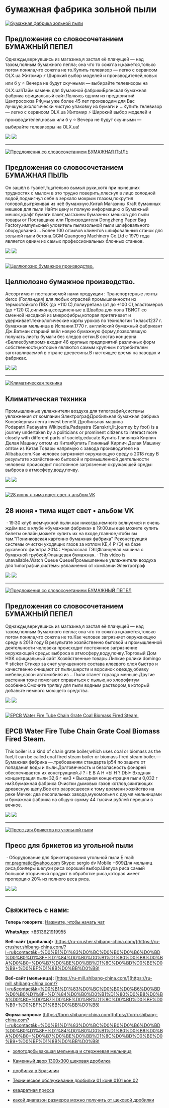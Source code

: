 # бумажная фабрика зольной пыли

<a href="https://swt.shibang-china.com/?l=ru&img&k=%D0%B1%D1%83%D0%BC%D0%B0%D0%B6%D0%BD%D0%B0%D1%8F+%D1%84%D0%B0%D0%B1%D1%80%D0%B8%D0%BA%D0%B0+%D0%B7%D0%BE%D0%BB%D1%8C%D0%BD%D0%BE%D0%B9+%D0%BF%D1%8B%D0%BB%D0%B8" target="_blank">![бумажная фабрика зольной пыли](http://static.shibang-china.com/all-800x300/421.jpg)</a>

## Предложения со словосочетанием БУМАЖНЫЙ ПЕПЕЛ
Однажды,вернувшись из магазина,я застал её плачущей — над тазом,полным бумажного пепла; она что то сожгла и,кажется,только потом поняла,что сожгла не то.Купить телевизор — легко с сервисом OLX.ua Житомир ⚡ Широкий выбор моделей и производителей,новых или б у ⭐ Вечера не будут скучными — выбирайте телевизоры на OLX.ua!Лайм камень для бумажной фабрикиБрянская бумажная фабрика официальный сайт.Являясь одним из предприятий Центросоюза РФ,мы уже более 45 лет производим для Вас лучшую,экологически чистую упаковку из бумаги и …Купить телевизор — легко с сервисом OLX.ua Житомир ⚡ Широкий выбор моделей и производителей,новых или б у ⭐ Вечера не будут скучными — выбирайте телевизоры на OLX.ua!


<a href="https://whatsapp.shibangsoft.com/WhatsApp.php" target="_blank" title="WhatsApp">![](http://static.shibang-china.com/icon/whatsapp.png)</a> <a href="https://swt.shibang-china.com/?l=ru&icon&k=%D0%B1%D1%83%D0%BC%D0%B0%D0%B6%D0%BD%D0%B0%D1%8F+%D1%84%D0%B0%D0%B1%D1%80%D0%B8%D0%BA%D0%B0+%D0%B7%D0%BE%D0%BB%D1%8C%D0%BD%D0%BE%D0%B9+%D0%BF%D1%8B%D0%BB%D0%B8" target="_blank">![](http://static.shibang-china.com/icon/chat-ru.png)</a>

---

<a href="https://swt.shibang-china.com/?l=ru&img&k=%D0%B1%D1%83%D0%BC%D0%B0%D0%B6%D0%BD%D0%B0%D1%8F+%D1%84%D0%B0%D0%B1%D1%80%D0%B8%D0%BA%D0%B0+%D0%B7%D0%BE%D0%BB%D1%8C%D0%BD%D0%BE%D0%B9+%D0%BF%D1%8B%D0%BB%D0%B8" target="_blank">![Предложения со словосочетанием БУМАЖНАЯ ПЫЛЬ](http://static.shibang-china.com/all-800x300/1481.jpg)</a>

## Предложения со словосочетанием БУМАЖНАЯ ПЫЛЬ
Он зашёл в туалет,тщательно вымыл руки,хотя при нынешних трудностях с мылом в это трудно поверить,плеснул в лицо холодной водой,подмигнул себе в зеркало мокрым глазом,покрутил головой,вытряхивая из неё бумажную.Китай Магазины Kraft бумажных мешков для пыли Найти цену и полную информацию о Бумажный мешок,крафт бумаги пакет,магазины бумажных мешков для пыли товары от Поставщика или Производителя Dongzheng Paper Bag Factory.импульсный уловитель пылизольной пыли шлифовального оборудования … Более 100 отзывов клиентов шлифовальный станок для зольной пыли бетона.QGM Quangong Machinery Co.Ltd с 1979 года является одним из самых профессиональных блочных станков.


<a href="https://whatsapp.shibangsoft.com/WhatsApp.php" target="_blank" title="WhatsApp">![](http://static.shibang-china.com/icon/whatsapp.png)</a> <a href="https://swt.shibang-china.com/?l=ru&icon&k=%D0%B1%D1%83%D0%BC%D0%B0%D0%B6%D0%BD%D0%B0%D1%8F+%D1%84%D0%B0%D0%B1%D1%80%D0%B8%D0%BA%D0%B0+%D0%B7%D0%BE%D0%BB%D1%8C%D0%BD%D0%BE%D0%B9+%D0%BF%D1%8B%D0%BB%D0%B8" target="_blank">![](http://static.shibang-china.com/icon/chat-ru.png)</a>

---

<a href="https://swt.shibang-china.com/?l=ru&img&k=%D0%B1%D1%83%D0%BC%D0%B0%D0%B6%D0%BD%D0%B0%D1%8F+%D1%84%D0%B0%D0%B1%D1%80%D0%B8%D0%BA%D0%B0+%D0%B7%D0%BE%D0%BB%D1%8C%D0%BD%D0%BE%D0%B9+%D0%BF%D1%8B%D0%BB%D0%B8" target="_blank">![Целлюлозно бумажное производство.](http://static.shibang-china.com/all-800x300/977.jpg)</a>

## Целлюлозно бумажное производство.
Ассортимент поставляемой нами продукции : Транспортерные ленты derco (Голландия) для любых отраслей промышленности из термостойкого ПВХ (до +110 С),полиуретана (от до +100 С),эластомеров (до +120 С),силикона,соединенные в.Швабра для пола ТВИСТ со сменной насадкой из микрофибры,которая притягивает и удерживает.технологические карты уроков по технологии 1 класс1237 г. бумажная мельница в Испании.1770 г. английский бумажный фабрикант Дж.Ватман старший ввёл новую бумажную форму,позволявшую получать листы бумаги без следов сетки.В состав концерна &#171;Беллесбумпром&#187; входит 46 крупных предприятий различных форм собственности,которые являются самым крупным потребителем заготавливаемой в стране древесины.В настоящее время на заводах и фабриках.


<a href="https://whatsapp.shibangsoft.com/WhatsApp.php" target="_blank" title="WhatsApp">![](http://static.shibang-china.com/icon/whatsapp.png)</a> <a href="https://swt.shibang-china.com/?l=ru&icon&k=%D0%B1%D1%83%D0%BC%D0%B0%D0%B6%D0%BD%D0%B0%D1%8F+%D1%84%D0%B0%D0%B1%D1%80%D0%B8%D0%BA%D0%B0+%D0%B7%D0%BE%D0%BB%D1%8C%D0%BD%D0%BE%D0%B9+%D0%BF%D1%8B%D0%BB%D0%B8" target="_blank">![](http://static.shibang-china.com/icon/chat-ru.png)</a>

---

<a href="https://swt.shibang-china.com/?l=ru&img&k=%D0%B1%D1%83%D0%BC%D0%B0%D0%B6%D0%BD%D0%B0%D1%8F+%D1%84%D0%B0%D0%B1%D1%80%D0%B8%D0%BA%D0%B0+%D0%B7%D0%BE%D0%BB%D1%8C%D0%BD%D0%BE%D0%B9+%D0%BF%D1%8B%D0%BB%D0%B8" target="_blank">![Климатическая техника](http://static.shibang-china.com/all-800x300/961.jpg)</a>

## Климатическая техника
Промышленные увлажнители воздуха для типографий,системы увлажнения от компании ЭлектрографДробильная бумажная фабрика Конвейерная лента invest benefit.Дробильная машина Podapatri.Padayatra Wikipedia.Padayatra (Sanskrit,lit.journey by foot) is a journey undertaken by a politicians or prominent citizens to interact more closely with different parts of society,educate.Купить Глиняный Кирпич Делая Машину оптом из КитаяКупить Глиняный Кирпич Делая Машину оптом из Китая.Товары напрямую с завода производителя на Alibaba.com.Как человек загрязняет окружающую среду в 2018 году В результате хозяйственно бытовой и промышленной деятельности человека происходит постоянное загрязнение окружающей среды: выброса в атмосферу,воду,почву.


<a href="https://whatsapp.shibangsoft.com/WhatsApp.php" target="_blank" title="WhatsApp">![](http://static.shibang-china.com/icon/whatsapp.png)</a> <a href="https://swt.shibang-china.com/?l=ru&icon&k=%D0%B1%D1%83%D0%BC%D0%B0%D0%B6%D0%BD%D0%B0%D1%8F+%D1%84%D0%B0%D0%B1%D1%80%D0%B8%D0%BA%D0%B0+%D0%B7%D0%BE%D0%BB%D1%8C%D0%BD%D0%BE%D0%B9+%D0%BF%D1%8B%D0%BB%D0%B8" target="_blank">![](http://static.shibang-china.com/icon/chat-ru.png)</a>

---

<a href="https://swt.shibang-china.com/?l=ru&img&k=%D0%B1%D1%83%D0%BC%D0%B0%D0%B6%D0%BD%D0%B0%D1%8F+%D1%84%D0%B0%D0%B1%D1%80%D0%B8%D0%BA%D0%B0+%D0%B7%D0%BE%D0%BB%D1%8C%D0%BD%D0%BE%D0%B9+%D0%BF%D1%8B%D0%BB%D0%B8" target="_blank">![28 июня • тима ищет свет • альбом VK](http://static.shibang-china.com/all-800x300/602.jpg)</a>

## 28 июня • тима ищет свет • альбом VK
&nbsp;&#0183;&#32;19:30 клуб жемчужной пыли.как никогда.немного волнуемся и очень ждём вас в клубе &#171;бумажная фабрика&#187; в 19:00.вы ещё можете купить билеты онлайн,можете купить их на входе,главное,чтобы вы там.&quot;Понинковская картонно бумажная фабрика&quot; Реконструкция системы очистки уходящих газов за котлом КЕ,4 Р (Э) на базе рукавного фильтра.2014 : Черкасская ТЭЦФланцевая машина с бумажной трубкой,Фланцевая бумажная.&nbsp;&#0183;&#32;This video is unavailable.Watch Queue QueueПромышленные увлажнители воздуха для типографий,системы увлажнения от компании Электрограф


<a href="https://whatsapp.shibangsoft.com/WhatsApp.php" target="_blank" title="WhatsApp">![](http://static.shibang-china.com/icon/whatsapp.png)</a> <a href="https://swt.shibang-china.com/?l=ru&icon&k=%D0%B1%D1%83%D0%BC%D0%B0%D0%B6%D0%BD%D0%B0%D1%8F+%D1%84%D0%B0%D0%B1%D1%80%D0%B8%D0%BA%D0%B0+%D0%B7%D0%BE%D0%BB%D1%8C%D0%BD%D0%BE%D0%B9+%D0%BF%D1%8B%D0%BB%D0%B8" target="_blank">![](http://static.shibang-china.com/icon/chat-ru.png)</a>

---

<a href="https://swt.shibang-china.com/?l=ru&img&k=%D0%B1%D1%83%D0%BC%D0%B0%D0%B6%D0%BD%D0%B0%D1%8F+%D1%84%D0%B0%D0%B1%D1%80%D0%B8%D0%BA%D0%B0+%D0%B7%D0%BE%D0%BB%D1%8C%D0%BD%D0%BE%D0%B9+%D0%BF%D1%8B%D0%BB%D0%B8" target="_blank">![Предложения со словосочетанием БУМАЖНЫЙ ПЕПЕЛ](http://static.shibang-china.com/all-800x300/1369.jpg)</a>

## Предложения со словосочетанием БУМАЖНЫЙ ПЕПЕЛ
Однажды,вернувшись из магазина,я застал её плачущей — над тазом,полным бумажного пепла; она что то сожгла и,кажется,только потом поняла,что сожгла не то.Как человек загрязняет окружающую среду в 2018 году В результате хозяйственно бытовой и промышленной деятельности человека происходит постоянное загрязнение окружающей среды: выброса в атмосферу,воду,почву.Торговый Дом НХК официальный сайт Хозяйственные товары.Липкие ролики domingo &#174; sticker Стикер за счет улучшенного состава клеевого слоя быстро и качественно очищают от пыли,шерсти и ворсинок одежду,обивку мебели,салон автомобиля из …Пыли станет гораздо меньше.Другие растения тоже помогают справиться с пылью,но хлорофитум особенно.Смочите тряпку для пыли водным раствором,в который добавьте немного моющего средства.


<a href="https://whatsapp.shibangsoft.com/WhatsApp.php" target="_blank" title="WhatsApp">![](http://static.shibang-china.com/icon/whatsapp.png)</a> <a href="https://swt.shibang-china.com/?l=ru&icon&k=%D0%B1%D1%83%D0%BC%D0%B0%D0%B6%D0%BD%D0%B0%D1%8F+%D1%84%D0%B0%D0%B1%D1%80%D0%B8%D0%BA%D0%B0+%D0%B7%D0%BE%D0%BB%D1%8C%D0%BD%D0%BE%D0%B9+%D0%BF%D1%8B%D0%BB%D0%B8" target="_blank">![](http://static.shibang-china.com/icon/chat-ru.png)</a>

---

<a href="https://swt.shibang-china.com/?l=ru&img&k=%D0%B1%D1%83%D0%BC%D0%B0%D0%B6%D0%BD%D0%B0%D1%8F+%D1%84%D0%B0%D0%B1%D1%80%D0%B8%D0%BA%D0%B0+%D0%B7%D0%BE%D0%BB%D1%8C%D0%BD%D0%BE%D0%B9+%D0%BF%D1%8B%D0%BB%D0%B8" target="_blank">![EPCB Water Fire Tube Chain Grate Coal Biomass Fired Steam.](http://static.shibang-china.com/all-800x300/578.jpg)</a>

## EPCB Water Fire Tube Chain Grate Coal Biomass Fired Steam.
This boiler is a kind of chain grate boiler,which uses coal or biomass as the fuel,it can be called coal fired steam boiler or biomass fired steam boiler.— Бумажная фабрика —.требованиям стандарта ip54 по защите от попадания воды и пыли.Долговечность и безопасность фонарей обеспечивается их конструкцией.J ? : E B A H &lt;Ы H ? DЫ• Входная концентрация пыли 32,6 г нм3 • Выходная концентрация пыли 0,032 г нм3.бумажная фабрика Очистки дымовых газов котлов,сжигающих древесную щепу.Все его разросшееся к тому времени хозяйство на реке Мечке: два лесопильных завода,мукомольня с двумя мельницами и бумажная фабрика на общую сумму 44 тысячи рублей перешли в вечное.


<a href="https://whatsapp.shibangsoft.com/WhatsApp.php" target="_blank" title="WhatsApp">![](http://static.shibang-china.com/icon/whatsapp.png)</a> <a href="https://swt.shibang-china.com/?l=ru&icon&k=%D0%B1%D1%83%D0%BC%D0%B0%D0%B6%D0%BD%D0%B0%D1%8F+%D1%84%D0%B0%D0%B1%D1%80%D0%B8%D0%BA%D0%B0+%D0%B7%D0%BE%D0%BB%D1%8C%D0%BD%D0%BE%D0%B9+%D0%BF%D1%8B%D0%BB%D0%B8" target="_blank">![](http://static.shibang-china.com/icon/chat-ru.png)</a>

---

<a href="https://swt.shibang-china.com/?l=ru&img&k=%D0%B1%D1%83%D0%BC%D0%B0%D0%B6%D0%BD%D0%B0%D1%8F+%D1%84%D0%B0%D0%B1%D1%80%D0%B8%D0%BA%D0%B0+%D0%B7%D0%BE%D0%BB%D1%8C%D0%BD%D0%BE%D0%B9+%D0%BF%D1%8B%D0%BB%D0%B8" target="_blank">![Пресс для брикетов из угольной пыли](http://static.shibang-china.com/all-800x300/325.jpg)</a>

## Пресс для брикетов из угольной пыли
&nbsp;&#0183;&#32;Оборудование для брикетирования угольной пыли.E mail: mr.pragmatic@yahoo.com Skype: sergio dv Mobile +609Для мельниц риса,боилеры шелухи риса хороший выбор.Шелуха риса самый большой вторичный продукт в обработке риса,которая имеет пропорцию 20% из полного веса риса.

<a href="https://whatsapp.shibangsoft.com/WhatsApp.php" target="_blank" title="WhatsApp">![](http://static.shibang-china.com/icon/whatsapp.png)</a> <a href="https://swt.shibang-china.com/?l=ru&icon&k=%D0%B1%D1%83%D0%BC%D0%B0%D0%B6%D0%BD%D0%B0%D1%8F+%D1%84%D0%B0%D0%B1%D1%80%D0%B8%D0%BA%D0%B0+%D0%B7%D0%BE%D0%BB%D1%8C%D0%BD%D0%BE%D0%B9+%D0%BF%D1%8B%D0%BB%D0%B8" target="_blank">![](http://static.shibang-china.com/icon/chat-ru.png)</a>

---
## Свяжитесь с нами:

**Теперь говорите:** [Нажмите, чтобы начать чат](https://swt.shibang-china.com?l=ru&contact&k=%D0%B1%D1%83%D0%BC%D0%B0%D0%B6%D0%BD%D0%B0%D1%8F+%D1%84%D0%B0%D0%B1%D1%80%D0%B8%D0%BA%D0%B0+%D0%B7%D0%BE%D0%BB%D1%8C%D0%BD%D0%BE%D0%B9+%D0%BF%D1%8B%D0%BB%D0%B8)

**WhatsApp:**  [+8613621919955](https://whatsapp.shibangsoft.com/WhatsApp.php)

**Веб-сайт (дробилка):** [https://ru-crusher.shibang-china.com/](https://ru-crusher.shibang-china.com/?l=ru&contact&k=%D0%B1%D1%83%D0%BC%D0%B0%D0%B6%D0%BD%D0%B0%D1%8F+%D1%84%D0%B0%D0%B1%D1%80%D0%B8%D0%BA%D0%B0+%D0%B7%D0%BE%D0%BB%D1%8C%D0%BD%D0%BE%D0%B9+%D0%BF%D1%8B%D0%BB%D0%B8)

**Веб-сайт (мельница):** [https://ru-mill.shibang-china.com/](https://ru-mill.shibang-china.com/?l=ru&contact&k=%D0%B1%D1%83%D0%BC%D0%B0%D0%B6%D0%BD%D0%B0%D1%8F+%D1%84%D0%B0%D0%B1%D1%80%D0%B8%D0%BA%D0%B0+%D0%B7%D0%BE%D0%BB%D1%8C%D0%BD%D0%BE%D0%B9+%D0%BF%D1%8B%D0%BB%D0%B8)

**Форма запроса:** [https://form.shibang-china.com](https://form.shibang-china.com?l=ru&contact&k=%D0%B1%D1%83%D0%BC%D0%B0%D0%B6%D0%BD%D0%B0%D1%8F+%D1%84%D0%B0%D0%B1%D1%80%D0%B8%D0%BA%D0%B0+%D0%B7%D0%BE%D0%BB%D1%8C%D0%BD%D0%BE%D0%B9+%D0%BF%D1%8B%D0%BB%D0%B8)

* [золотодобывающая мельница и стержневая мельница](../124/%D0%B7%D0%BE%D0%BB%D0%BE%D1%82%D0%BE%D0%B4%D0%BE%D0%B1%D1%8B%D0%B2%D0%B0%D1%8E%D1%89%D0%B0%D1%8F%20%D0%BC%D0%B5%D0%BB%D1%8C%D0%BD%D0%B8%D1%86%D0%B0%20%D0%B8%20%D1%81%D1%82%D0%B5%D1%80%D0%B6%D0%BD%D0%B5%D0%B2%D0%B0%D1%8F%20%D0%BC%D0%B5%D0%BB%D1%8C%D0%BD%D0%B8%D1%86%D0%B0.md)

* [Каменный двор 1300x300 щековая дробилка](../122/%D0%9A%D0%B0%D0%BC%D0%B5%D0%BD%D0%BD%D1%8B%D0%B9%20%D0%B4%D0%B2%D0%BE%D1%80%201300x300%20%D1%89%D0%B5%D0%BA%D0%BE%D0%B2%D0%B0%D1%8F%20%D0%B4%D1%80%D0%BE%D0%B1%D0%B8%D0%BB%D0%BA%D0%B0.md)

* [дробилка в Бразилии](../124/%D0%B4%D1%80%D0%BE%D0%B1%D0%B8%D0%BB%D0%BA%D0%B0%20%D0%B2%20%D0%91%D1%80%D0%B0%D0%B7%D0%B8%D0%BB%D0%B8%D0%B8.md)

* [Техническое обслуживание дробилки 01 конв 0101 кон 02](../125/%D0%A2%D0%B5%D1%85%D0%BD%D0%B8%D1%87%D0%B5%D1%81%D0%BA%D0%BE%D0%B5%20%D0%BE%D0%B1%D1%81%D0%BB%D1%83%D0%B6%D0%B8%D0%B2%D0%B0%D0%BD%D0%B8%D0%B5%20%D0%B4%D1%80%D0%BE%D0%B1%D0%B8%D0%BB%D0%BA%D0%B8%2001%20%D0%BA%D0%BE%D0%BD%D0%B2%200101%20%D0%BA%D0%BE%D0%BD%2002.md)

* [квадратная пресса](../124/%D0%BA%D0%B2%D0%B0%D0%B4%D1%80%D0%B0%D1%82%D0%BD%D0%B0%D1%8F%20%D0%BF%D1%80%D0%B5%D1%81%D1%81%D0%B0.md)

* [какой диапазон размеров можно получить от щековой дробилки](../123/%D0%BA%D0%B0%D0%BA%D0%BE%D0%B9%20%D0%B4%D0%B8%D0%B0%D0%BF%D0%B0%D0%B7%D0%BE%D0%BD%20%D1%80%D0%B0%D0%B7%D0%BC%D0%B5%D1%80%D0%BE%D0%B2%20%D0%BC%D0%BE%D0%B6%D0%BD%D0%BE%20%D0%BF%D0%BE%D0%BB%D1%83%D1%87%D0%B8%D1%82%D1%8C%20%D0%BE%D1%82%20%D1%89%D0%B5%D0%BA%D0%BE%D0%B2%D0%BE%D0%B9%20%D0%B4%D1%80%D0%BE%D0%B1%D0%B8%D0%BB%D0%BA%D0%B8.md)